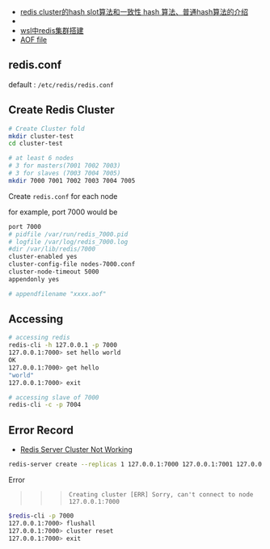 
- [redis cluster的hash slot算法和一致性 hash 算法、普通hash算法的介绍](https://www.cnblogs.com/mrmirror/p/13665018.html)
- [](https://ithelp.ithome.com.tw/articles/10195191)
- [wsl中redis集群搭建](https://www.jianshu.com/p/7fe101dba5d0)
- [AOF file](https://blog.csdn.net/kfengqingyangk/article/details/53454309)

## redis.conf

default : `/etc/redis/redis.conf`

## Create Redis Cluster

```bash
# Create Cluster fold
mkdir cluster-test
cd cluster-test

# at least 6 nodes
# 3 for masters(7001 7002 7003)
# 3 for slaves (7003 7004 7005)
mkdir 7000 7001 7002 7003 7004 7005
```

Create `redis.conf` for each node

for example, port 7000 would be
```bash
port 7000
# pidfile /var/run/redis_7000.pid
# logfile /var/log/redis_7000.log
#dir /var/lib/redis/7000
cluster-enabled yes
cluster-config-file nodes-7000.conf
cluster-node-timeout 5000
appendonly yes

# appendfilename "xxxx.aof"

```

## Accessing

```bash
# accessing redis
redis-cli -h 127.0.0.1 -p 7000 
127.0.0.1:7000> set hello world
OK
127.0.0.1:7000> get hello
"world"
127.0.0.1:7000> exit

# accessing slave of 7000 
redis-cli -c -p 7004
```


## Error Record

- [Redis Server Cluster Not Working](https://stackoverflow.com/questions/37206993/redis-server-cluster-not-working)

```bash
redis-server create --replicas 1 127.0.0.1:7000 127.0.0.1:7001 127.0.0.1:7002 127.0.0.1:7003 127.0.0.1:7004 127.0.0.1:7005
```
Error
>>> `Creating cluster [ERR] Sorry, can't connect to node 127.0.0.1:7000`

```bash
$redis-cli -p 7000
127.0.0.1:7000> flushall
127.0.0.1:7000> cluster reset
127.0.0.1:7000> exit
```